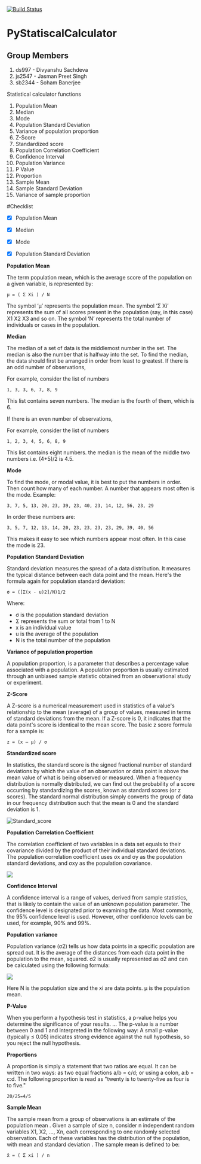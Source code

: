 [![Build Status](https://travis-ci.com/ds997/PyStatisticalCalculator.svg?token=LogVxqzVJkyBNsiAfq33&branch=master)](https://travis-ci.com/ds997/PyStatisticalCalculator)


# PyStatiscalCalculator


## Group Members
1. ds997 - Divyanshu Sachdeva
2. js2547 - Jasman Preet Singh
3. sb2344 - Soham Banerjee


Statistical calculator functions

1. Population Mean 
2. Median
3. Mode
4. Population Standard Deviation
5. Variance of population proportion
6. Z-Score
7. Standardized score
8. Population Correlation Coefficient
9. Confidence Interval
10. Population Variance
11. P Value
12. Proportion
13. Sample Mean
14. Sample Standard Deviation
15. Variance of sample proportion

#Checklist
- [x] Population Mean 
- [x] Median
- [x] Mode 
- [x] Population Standard Deviation 


**Population Mean**

The term population mean, which is the average score of the population on a given variable, is represented by:
```
μ = ( Σ Xi ) / N
```
The symbol ‘μ’ represents the population mean.  The symbol ‘Σ Xi’ represents the sum of all scores present in the population (say, in this case) X1 X2 X3 and so on.  The symbol 
‘N’ represents the total number of individuals or cases in the population.


**Median**

The median of a set of data is the middlemost number in the set. The median is also the number that is halfway into the set. To find the median, the data should first be arranged in order from least to greatest.
If there is an odd number of observations,

For example, consider the list of numbers
```
1, 3, 3, 6, 7, 8, 9
```
This list contains seven numbers. The median is the fourth of them, which is 6.

If there is an even number of observations,

For example, consider the list of numbers
```
1, 2, 3, 4, 5, 6, 8, 9
```
This list contains eight numbers. the median is the mean of the middle two numbers i.e. (4+5)/2 is 4.5.

**Mode**

To find the mode, or modal value, it is best to put the numbers in order. Then count how many of each number. A number that appears most often is the mode.
Example:
```
3, 7, 5, 13, 20, 23, 39, 23, 40, 23, 14, 12, 56, 23, 29
```
In order these numbers are:
```
3, 5, 7, 12, 13, 14, 20, 23, 23, 23, 23, 29, 39, 40, 56
```
This makes it easy to see which numbers appear most often.
In this case the mode is 23.

**Population Standard Deviation**

Standard deviation measures the spread of a data distribution. It measures the typical distance between each data point and the mean.
Here's the formula again for population standard deviation:
```
σ = ([Σ(x - u)2]/N)1/2
```
Where:
-	σ is the population standard deviation
-	Σ represents the sum or total from 1 to N
-	x is an individual value
-	u is the average of the population
-	N is the total number of the population

**Variance of population proportion**

A population proportion, is a parameter that describes a percentage value associated with a population. A population proportion is usually estimated through an unbiased sample statistic obtained from an observational study or experiment.

**Z-Score**

A Z-score is a numerical measurement used in statistics of a value's relationship to the mean (average) of a group of values, measured in terms of standard deviations from the mean. If a Z-score is 0, it indicates that the data point's score is identical to the mean score.
The basic z score formula for a sample is:
```
z = (x – μ) / σ 
```
**Standardized score**

In statistics, the standard score is the signed fractional number of standard deviations by which the value of an observation or data point is above the mean value of what is being observed or measured.
When a frequency distribution is normally distributed, we can find out the probability of a score occurring by standardizing the scores, known as standard scores (or z scores). The standard normal distribution simply converts the group of data in our frequency distribution such that the mean is 0 and the standard deviation is 1.

![Standard_score](https://statistics.laerd.com/statistical-guides/img/DIAGRAM8.gif)

**Population Correlation Coefficient**

The correlation coefficient of two variables in a data set equals to their covariance divided by the product of their individual standard deviations.
The population correlation coefficient uses σx and σy as the population standard deviations, and σxy as the population covariance.


![](https://www.statisticshowto.datasciencecentral.com/wp-content/uploads/2012/12/population-correlation-coefficient.png)


**Confidence Interval**

 A confidence interval is a range of values, derived from sample statistics, that is likely to contain the value of an unknown population parameter. The confidence level is designated prior to examining the data. Most commonly, the 95% confidence level is used. However, other confidence levels can be used, for example, 90% and 99%.

**Population variance**

Population variance (σ2) tells us how data points in a specific population are spread out. It is the average of the distances from each data point in the population to the mean, squared.
σ2 is usually represented as σ2 and can be calculated using the following formula:

![](https://www.statisticshowto.datasciencecentral.com/wp-content/uploads/2017/07/population-variance.png)


Here N is the population size and the xi are data points. μ is the population mean.

**P-Value**

When you perform a hypothesis test in statistics, a p-value helps you determine the significance of your results. ... The p-value is a number between 0 and 1 and interpreted in the following way: A small p-value (typically ≤ 0.05) indicates strong evidence against the null hypothesis, so you reject the null hypothesis.

**Proportions**

A proportion is simply a statement that two ratios are equal. It can be written in two ways: as two equal fractions a/b = c/d; or using a colon, a:b = c:d. The following proportion is read as "twenty is to twenty-five as four is to five."
 
```
20/25=4/5
```
**Sample Mean**

The sample mean   from a group of observations is an estimate of the population mean  . Given a sample of size n, consider n independent random variables X1, X2, ..., Xn, each corresponding to one randomly selected observation. Each of these variables has the distribution of the population, with mean   and standard deviation  . The sample mean is defined  to be:
```
x̄ = ( Σ xi ) / n
```




